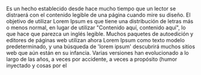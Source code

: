 Es un hecho establecido desde hace mucho tiempo que un lector se distraerá con el contenido legible de una 
página cuando mire su diseño. El objetivo de utilizar Lorem Ipsum es que tiene una distribución de letras más 
o menos normal, en lugar de utilizar "Contenido aquí, contenido aquí", lo que hace que parezca un inglés 
legible. Muchos paquetes de autoedición y editores de páginas web utilizan ahora Lorem Ipsum como texto modelo 
predeterminado, y una búsqueda de 'lorem ipsum' descubrirá muchos sitios web que aún están en su infancia. 
Varias versiones han evolucionado a lo largo de las años, a veces por accidente, a veces a propósito (humor 
inyectado y cosas por el
